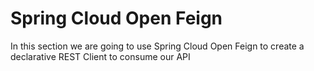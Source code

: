 # Spring Cloud Open Feign

In this section we are going to use Spring Cloud Open Feign to create a declarative REST Client to consume our API